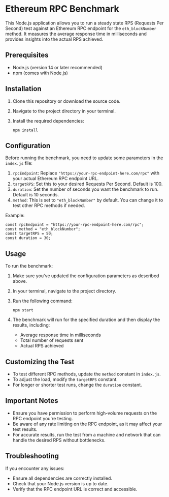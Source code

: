 # Ethereum RPC Benchmark

This Node.js application allows you to run a steady state RPS (Requests Per Second) test against an Ethereum RPC endpoint for the `eth_blockNumber` method. It measures the average response time in milliseconds and provides insights into the actual RPS achieved.

## Prerequisites

- Node.js (version 14 or later recommended)
- npm (comes with Node.js)

## Installation

1. Clone this repository or download the source code.
2. Navigate to the project directory in your terminal.
3. Install the required dependencies:

   ```
   npm install
   ```

## Configuration

Before running the benchmark, you need to update some parameters in the `index.js` file:

1. `rpcEndpoint`: Replace `"https://your-rpc-endpoint-here.com/rpc"` with your actual Ethereum RPC endpoint URL.
2. `targetRPS`: Set this to your desired Requests Per Second. Default is 100.
3. `duration`: Set the number of seconds you want the benchmark to run. Default is 10 seconds.
4. `method`: This is set to `"eth_blockNumber"` by default. You can change it to test other RPC methods if needed.

Example:

```
const rpcEndpoint = "https://your-rpc-endpoint-here.com/rpc";
const method = "eth_blockNumber";
const targetRPS = 50;
const duration = 30;
```

## Usage

To run the benchmark:

1. Make sure you've updated the configuration parameters as described above.
2. In your terminal, navigate to the project directory.
3. Run the following command:

   ```
   npm start
   ```

4. The benchmark will run for the specified duration and then display the results, including:
   - Average response time in milliseconds
   - Total number of requests sent
   - Actual RPS achieved

## Customizing the Test

- To test different RPC methods, update the `method` constant in `index.js`.
- To adjust the load, modify the `targetRPS` constant.
- For longer or shorter test runs, change the `duration` constant.

## Important Notes

- Ensure you have permission to perform high-volume requests on the RPC endpoint you're testing.
- Be aware of any rate limiting on the RPC endpoint, as it may affect your test results.
- For accurate results, run the test from a machine and network that can handle the desired RPS without bottlenecks.

## Troubleshooting

If you encounter any issues:

- Ensure all dependencies are correctly installed.
- Check that your Node.js version is up to date.
- Verify that the RPC endpoint URL is correct and accessible.
